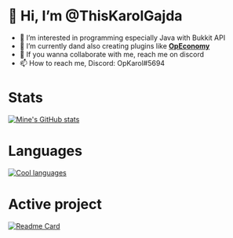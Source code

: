 # 👋 Hi, I’m @ThisKarolGajda
- 👀 I’m interested in programming especially Java with Bukkit API
- 🌱 I’m currently dand also creating plugins like [**OpEconomy**](https://www.spigotmc.org/resources/95674/)
- 💞️ If you wanna collaborate with me, reach me on discord
- 📫 How to reach me, Discord: OpKarol#5694

# Stats
[![Mine's GitHub stats](https://github-readme-stats.vercel.app/api?username=ThisKarolGajda&show_icons=true&theme=radical)](https://github.com/ThisKarolGajda/OpEconomy)

# Languages
[![Cool languages](https://github-readme-stats.vercel.app/api/top-langs/?username=ThisKarolGajda&exclude_repo=github-readme-stats,thiskarolgajda.github.io&theme=radical)](https://github.com/ThisKarolGajda/OpEconomy)

# Active project
[![Readme Card](https://github-readme-stats.vercel.app/api/pin/?username=ThisKarolGajda&repo=OpEconomy&theme=radical)](https://github.com/ThisKarolGajda/OpEconomy)
